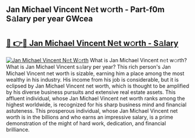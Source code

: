 ## Jan Michael Vincent N𝚎t w𝚘rth - Part-f0m S𝚊lary per year GWcea

# <h2><a href="http://gc2hh9.nevu.top/?p=Jan+Michael+Vincent">🔗 👉🔴 Jan Michael Vincent N𝚎t w𝚘rth - S𝚊lary</a></h2>

[![Jan Michael Vincent N𝚎t W𝚘rth](https://i.imgur.com/Oavwk0R.jpeg)](http://gc2hh9.nevu.top/?p=Jan+Michael+Vincent)
What is Jan Michael Vincent n𝚎t w𝚘rth? What is Jan Michael Vincent s𝚊lary per year?
This rich person's Jan Michael Vincent net worth is sizable, earning him a place among the most wealthy in his industry. His income from his job is considerable, but it is eclipsed by Jan Michael Vincent net worth, which is thought to be amplified by his diverse business pursuits and extensive real estate assets. This affluent individual, whose Jan Michael Vincent net worth ranks among the highest worldwide, is recognized for his sharp business mind and financial astuteness. This prosperous individual, whose Jan Michael Vincent net worth is in the billions and who earns an impressive salary, is a prime demonstration of the might of hard work, dedication, and financial brilliance.
